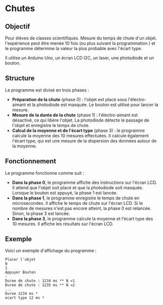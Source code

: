 # Chutes

## Objectif

Pour élèves de classes scientifiques. Mesure du temps de chute d'un objet.
l'expérience peut être menée 10 fois (ou plus suivant la programmation ) et le programme détermine la valeur la plus probable avec l'écart type.

 Il utilise un Arduino Uno, un écran LCD I2C, un laser, une photodiode et un bouton.

## Structure

Le programme est divisé en trois phases :

* **Préparation de la chute** (phase 0) : l'objet est placé sous l'électro-aimant et la photodiode est masquée. Le bouton est utilisé pour lancer la mesure.
* **Mesure de la durée de la chute** (phase 1) : l'électro-aimant est désactivé, ce qui libère l'objet. La photodiode détecte le passage de l'objet et enregistre le temps de chute.
* **Calcul de la moyenne et de l'écart type** (phase 3) : le programme calcule la moyenne des 10 mesures effectuées. Il calcule également l'écart type, qui est une mesure de la dispersion des données autour de la moyenne.

## Fonctionnement

Le programme fonctionne comme suit :

* **Dans la phase 0**, le programme affiche des instructions sur l'écran LCD. Il attend que l'objet soit placé et que la photodiode soit masquée. Lorsque le bouton est appuyé, la phase 1 est lancée.
* **Dans la phase 1**, le programme enregistre le temps de chute en microsecondes. Il affiche le temps de chute sur l'écran LCD. Si le nombre de mesures n'est pas encore atteint, la phase 0 est relancée. Sinon, la phase 3 est lancée.
* **Dans la phase 3**, le programme calcule la moyenne et l'écart type des 10 mesures. Il affiche les résultats sur l'écran LCD.

## Exemple

Voici un exemple d'affichage du programme :

```
Placer l'objet
0
1
Appuyer Bouton
-
Duree de chute : 1234 ms ** N =1
Duree de chute : 1235 ms ** N =2
...
Duree 1234 ms *
ecart type 12 ms *
```
